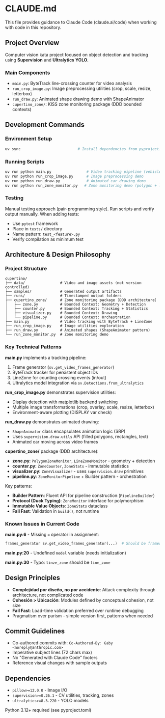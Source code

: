 # CLAUDE.md

This file provides guidance to Claude Code (claude.ai/code) when working with code in this repository.

## Project Overview
Computer vision kata project focused on object detection and tracking using **Supervision** and **Ultralytics YOLO**.

### Main Components
- `main.py`: ByteTrack line-crossing counter for video analysis
- `run_crop_image.py`: Image preprocessing utilities (crop, scale, resize, letterbox)
- `run_draw.py`: Animated shape drawing demo with ShapeAnimator
- `cupertino_zone/`: KISS zone monitoring package (DDD bounded contexts)

## Development Commands

### Environment Setup
```bash
uv sync                          # Install dependencies from pyproject.toml
```

### Running Scripts
```bash
uv run python main.py                # Video tracking pipeline (vehicles-1280x720.mp4)
uv run python run_crop_image.py      # Image preprocessing demo
uv run python run_draw.py            # Animated car drawing demo
uv run python run_zone_monitor.py   # Zone monitoring demo (polygon + line zones)
```

### Testing
Manual testing approach (pair-programming style). Run scripts and verify output manually. When adding tests:
- Use `pytest` framework
- Place in `tests/` directory
- Name pattern: `test_<feature>.py`
- Verify compilation as minimum test

## Architecture & Design Philosophy

### Project Structure
```
cupertino/
├── data/                # Video and image assets (not version controlled)
├── samples/             # Generated output artifacts
├── runs/                # Timestamped output folders
├── cupertino_zone/      # Zone monitoring package (DDD architecture)
│   ├── zone.py          # Bounded Context: Geometry + Detection
│   ├── counter.py       # Bounded Context: Tracking + Statistics
│   ├── visualizer.py    # Bounded Context: Drawing
│   └── pipeline.py      # Bounded Context: Orchestration
├── main.py              # Video tracking with ByteTrack + LineZone
├── run_crop_image.py    # Image utilities exploration
├── run_draw.py          # Animated shapes (ShapeAnimator pattern)
└── run_zone_monitor.py  # Zone monitoring demo
```

### Key Technical Patterns

**main.py** implements a tracking pipeline:
1. Frame generator (`sv.get_video_frames_generator`)
2. ByteTrack tracker for persistent object IDs
3. LineZone for counting crossing events (in/out)
4. Ultralytics model integration via `sv.Detections.from_ultralytics`

**run_crop_image.py** demonstrates supervision utilities:
- Display detection with matplotlib backend switching
- Multiple image transformations (crop, overlay, scale, resize, letterbox)
- Environment-aware plotting (DISPLAY var check)

**run_draw.py** demonstrates animated drawing:
- `ShapeAnimator` class encapsulates animation logic (SRP)
- Uses `supervision.draw.utils` API (filled polygons, rectangles, text)
- Animated car moving across video frames

**cupertino_zone/** package (DDD architecture):
- **zone.py**: `PolygonZoneMonitor`, `LineZoneMonitor` - geometry + detection
- **counter.py**: `ZoneCounter`, `ZoneStats` - immutable statistics
- **visualizer.py**: `ZoneVisualizer` - uses `supervision.draw` primitives
- **pipeline.py**: `ZoneMonitorPipeline` + Builder pattern - orchestration

Key patterns:
- **Builder Pattern**: Fluent API for pipeline construction (`PipelineBuilder`)
- **Protocol (Duck Typing)**: `ZoneMonitor` interface for polymorphism
- **Immutable Value Objects**: `ZoneStats` dataclass
- **Fail Fast**: Validation in `build()`, not runtime

### Known Issues in Current Code

**main.py:6** - Missing `=` operator in assignment:
```python
frames_generator sv.get_video_frames_generator(...)  # Should be frames_generator =
```

**main.py:20** - Undefined `model` variable (needs initialization)

**main.py:30** - Typo: `linze_zone` should be `line_zone`

## Design Principles
- **Complejidad por diseño, no por accidente**: Attack complexity through architecture, not complicated code
- **Cohesión > Ubicación**: Modules defined by conceptual cohesion, not size
- **Fail Fast**: Load-time validation preferred over runtime debugging
- Pragmatism over purism - simple version first, patterns when needed

## Commit Guidelines
- Co-authored commits with: `Co-Authored-By: Gaby <noreply@anthropic.com>`
- Imperative subject lines (72 chars max)
- No "Generated with Claude Code" footers
- Reference visual changes with sample outputs

## Dependencies
- `pillow>=12.0.0` - Image I/O
- `supervision>=0.26.1` - CV utilities, tracking, zones
- `ultralytics>=8.3.220` - YOLO models

Python 3.12+ required (see pyproject.toml)
